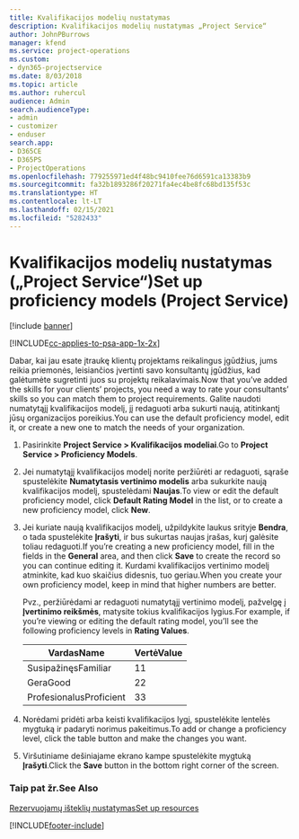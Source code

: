 ```yaml
---
title: Kvalifikacijos modelių nustatymas
description: Kvalifikacijos modelių nustatymas „Project Service“
author: JohnPBurrows
manager: kfend
ms.service: project-operations
ms.custom:
- dyn365-projectservice
ms.date: 8/03/2018
ms.topic: article
ms.author: ruhercul
audience: Admin
search.audienceType:
- admin
- customizer
- enduser
search.app:
- D365CE
- D365PS
- ProjectOperations
ms.openlocfilehash: 779255971ed4f48bc9410fee76d6591ca13383b9
ms.sourcegitcommit: fa32b1893286f20271fa4ec4be8fc68bd135f53c
ms.translationtype: HT
ms.contentlocale: lt-LT
ms.lasthandoff: 02/15/2021
ms.locfileid: "5282433"
---
```

# <a name="set-up-proficiency-models-project-service"></a><span data-ttu-id="d2f3c-103">Kvalifikacijos modelių nustatymas („Project Service“)</span><span class="sxs-lookup"><span data-stu-id="d2f3c-103">Set up proficiency models (Project Service)</span></span>

[!include [banner](../includes/psa-now-project-operations.md)]

[!INCLUDE[cc-applies-to-psa-app-1x-2x](../includes/cc-applies-to-psa-app-1x-2x.md)]

<span data-ttu-id="d2f3c-104">Dabar, kai jau esate įtraukę klientų projektams reikalingus įgūdžius, jums reikia priemonės, leisiančios įvertinti savo konsultantų įgūdžius, kad galėtumėte sugretinti juos su projektų reikalavimais.</span><span class="sxs-lookup"><span data-stu-id="d2f3c-104">Now that you’ve added the skills for your clients’ projects, you need a way to rate your consultants’ skills so you can match them to project requirements.</span></span> <span data-ttu-id="d2f3c-105">Galite naudoti numatytąjį kvalifikacijos modelį, jį redaguoti arba sukurti naują, atitinkantį jūsų organizacijos poreikius.</span><span class="sxs-lookup"><span data-stu-id="d2f3c-105">You can use the default proficiency model, edit it, or create a new one to match the needs of your organization.</span></span>  
  
1.  <span data-ttu-id="d2f3c-106">Pasirinkite **Project Service > Kvalifikacijos modeliai**.</span><span class="sxs-lookup"><span data-stu-id="d2f3c-106">Go to **Project Service > Proficiency Models**.</span></span>  
  
2.  <span data-ttu-id="d2f3c-107">Jei numatytąjį kvalifikacijos modelį norite peržiūrėti ar redaguoti, sąraše spustelėkite **Numatytasis vertinimo modelis** arba sukurkite naują kvalifikacijos modelį, spustelėdami **Naujas**.</span><span class="sxs-lookup"><span data-stu-id="d2f3c-107">To view or edit the default proficiency model, click **Default Rating Model** in the list, or to create a new proficiency model, click **New**.</span></span>  
  
3.  <span data-ttu-id="d2f3c-108">Jei kuriate naują kvalifikacijos modelį, užpildykite laukus srityje **Bendra**, o tada spustelėkite **Įrašyti**, ir bus sukurtas naujas įrašas, kurį galėsite toliau redaguoti.</span><span class="sxs-lookup"><span data-stu-id="d2f3c-108">If you’re creating a new proficiency model, fill in the fields in the **General** area, and then click **Save** to create the record so you can continue editing it.</span></span> <span data-ttu-id="d2f3c-109">Kurdami kvalifikacijos vertinimo modelį atminkite, kad kuo skaičius didesnis, tuo geriau.</span><span class="sxs-lookup"><span data-stu-id="d2f3c-109">When you create your own proficiency model, keep in mind that higher numbers are better.</span></span>  
  
     <span data-ttu-id="d2f3c-110">Pvz., peržiūrėdami ar redaguoti numatytąjį vertinimo modelį, pažvelgę į **Įvertinimo reikšmės**, matysite tokius kvalifikacijos lygius.</span><span class="sxs-lookup"><span data-stu-id="d2f3c-110">For example, if you’re viewing or editing the default rating model, you’ll see the following proficiency levels in **Rating Values**.</span></span>  
  
    |<span data-ttu-id="d2f3c-111">Vardas</span><span class="sxs-lookup"><span data-stu-id="d2f3c-111">Name</span></span>|<span data-ttu-id="d2f3c-112">Vertė</span><span class="sxs-lookup"><span data-stu-id="d2f3c-112">Value</span></span>|  
    |----------|-----------|  
    |<span data-ttu-id="d2f3c-113">Susipažinęs</span><span class="sxs-lookup"><span data-stu-id="d2f3c-113">Familiar</span></span>|<span data-ttu-id="d2f3c-114">1</span><span class="sxs-lookup"><span data-stu-id="d2f3c-114">1</span></span>|  
    |<span data-ttu-id="d2f3c-115">Gera</span><span class="sxs-lookup"><span data-stu-id="d2f3c-115">Good</span></span>|<span data-ttu-id="d2f3c-116">2</span><span class="sxs-lookup"><span data-stu-id="d2f3c-116">2</span></span>|  
    |<span data-ttu-id="d2f3c-117">Profesionalus</span><span class="sxs-lookup"><span data-stu-id="d2f3c-117">Proficient</span></span>|<span data-ttu-id="d2f3c-118">3</span><span class="sxs-lookup"><span data-stu-id="d2f3c-118">3</span></span>|  
  
4.  <span data-ttu-id="d2f3c-119">Norėdami pridėti arba keisti kvalifikacijos lygį, spustelėkite lentelės mygtuką ir padaryti norimus pakeitimus.</span><span class="sxs-lookup"><span data-stu-id="d2f3c-119">To add or change a proficiency level, click the table button and make the changes you want.</span></span>  
  
5.  <span data-ttu-id="d2f3c-120">Viršutiniame dešiniajame ekrano kampe spustelėkite mygtuką **Įrašyti**.</span><span class="sxs-lookup"><span data-stu-id="d2f3c-120">Click the **Save** button in the bottom right corner of the screen.</span></span>  
  
### <a name="see-also"></a><span data-ttu-id="d2f3c-121">Taip pat žr.</span><span class="sxs-lookup"><span data-stu-id="d2f3c-121">See Also</span></span>  
 [<span data-ttu-id="d2f3c-122">Rezervuojamų išteklių nustatymas</span><span class="sxs-lookup"><span data-stu-id="d2f3c-122">Set up resources</span></span>](../psa/set-up-resources.md)


[!INCLUDE[footer-include](../includes/footer-banner.md)]
